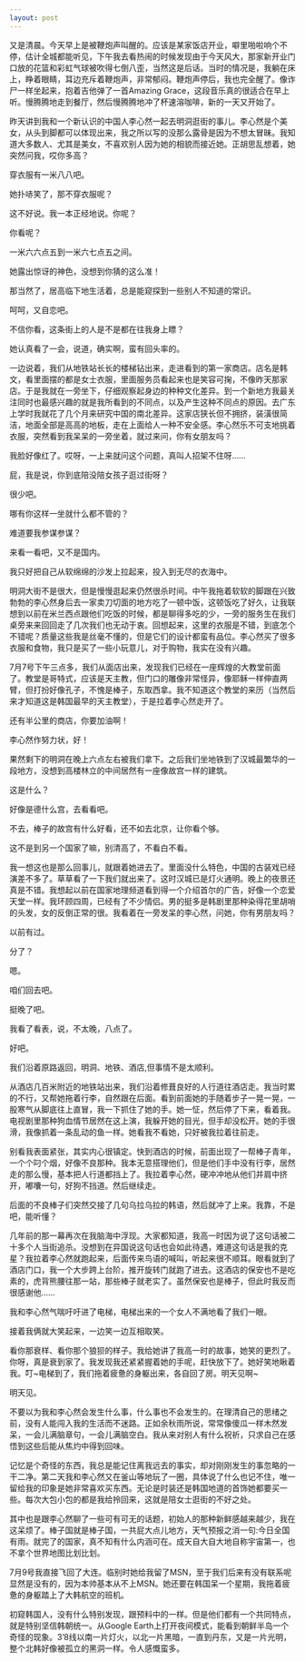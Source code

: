 ```yaml
---
layout: post
---
```

又是清晨。今天早上是被鞭炮声叫醒的。应该是某家饭店开业，噼里啪啦响个不停，估计全城都能听见，下午我去看热闹的时候发现由于今天风大，那家新开业门口放的花篮和彩虹气球被吹得七倒八歪，当然这是后话。当时的情况是，我躺在床上，睁着眼睛，耳边充斥着鞭炮声，非常郁闷。鞭炮声停后，我也完全醒了。像诈尸一样坐起来，抱着吉他弹了一首Amazing Grace，这段音乐真的很适合在早上听。慢腾腾地走到餐厅，然后慢腾腾地冲了杯速溶咖啡，新的一天又开始了。

昨天讲到我和一个新认识的中国人李心然一起去明洞逛街的事儿。李心然是个美女，从头到脚都可以体现出来，我之所以写的没那么露骨是因为不想太冒昧。我知道大多数人、尤其是美女，不喜欢别人因为她的相貌而接近她。正胡思乱想着，她突然问我，哎你多高？
  
穿衣服有一米八八吧。
  
她扑哧笑了，那不穿衣服呢？
  
这不好说。我一本正经地说。你呢？
  
你看呢？
  
一米六六点五到一米六七点五之间。
  
她露出惊讶的神色，没想到你猜的这么准！
  
那当然了，居高临下地生活着，总是能窥探到一些别人不知道的常识。
  
呵呵，又自恋吧。
  
不信你看，这条街上的人是不是都在往我身上瞟？
  
她认真看了一会，说道，确实啊，蛮有回头率的。
  
一边说着，我们从地铁站长长的楼梯钻出来，走进看到的第一家商店。店名是韩文，看里面摆的都是女士衣服，里面服务员看起来也是笑容可掬，不像昨天那家店。于是我就在一旁坐下，仔细观察起身边的种种文化差异。到一个新地方我最关注同时也最感兴趣的就是我所看到的不同点，以及产生这种不同点的原因。去广东上学时我就花了几个月来研究中国的南北差异。这家店狭长但不拥挤，装潢很简洁，地面全部是高高的地板，走在上面给人一种不安全感。李心然乐不可支地挑着衣服，突然看到我呆呆的一旁坐着，就过来问，你有女朋友吗？
  
我脸好像红了。哎呀，一上来就问这个问题，真叫人招架不住呀……
  
屁，我是说，你到底陪没陪女孩子逛过街呀？
  
很少吧。
  
哪有你这样一坐就什么都不管的？
  
难道要我参谋参谋？
  
来看一看吧，又不是国内。
  
我只好把自己从软绵绵的沙发上拉起来，投入到无尽的衣海中。
  
明洞大街不是很大，但是慢慢逛起来仍然很杀时间。中午我拖着软软的脚跟在兴致勃勃的李心然身后去一家卖刀切面的地方吃了一顿中饭，这顿饭吃了好久，让我联想到以前在米兰西点跟他们吃饭的时候，都是聊得多吃的少，一旁的服务生在我们桌旁来来回回走了几次我们也无动于衷。回想起来，这里的衣服是不错，到底怎个不错呢？质量这些我是丝毫不懂的，但是它们的设计都蛮有品位。李心然买了很多衣服和食物，我只是买了一些小玩意儿，对于购物，我实在没有兴趣。
  
7月7号下午三点多，我们从面店出来，发现我们已经在一座辉煌的大教堂前面了。教堂是哥特式，应该是天主教，但门口的雕像非常怪异，像耶稣一样伸直两臂，但打扮好像孔子，不愧是棒子，东取西拿。我不知道这个教堂的来历（当然后来才知道这是韩国最早的天主教堂），于是拉着李心然走开了。
  
还有半公里的商店，你要加油啊！
  
李心然作努力状，好！
  
果然剩下的明洞在晚上六点左右被我们拿下。之后我们坐地铁到了汉城最繁华的一段地方，没想到高楼林立的中间居然有一座像故宫一样的建筑。
  
这是什么？
  
好像是德什么宫，去看看吧。
  
不去，棒子的故宫有什么好看，还不如去北京，让你看个够。
  
这不是到另一个国家了嘛，别清高了，不看白不看。
  
我一想这也是那么回事儿，就跟着她进去了。里面没什么特色，中国的古装戏已经演差不多了。草草看了一下我们就出来了。这时汉城已是灯火通明。晚上的夜景还真是不错。我想起以前在国家地理频道看到得一个介绍首尔的广告，好像一个恋爱天堂一样。我环顾四周，已经有了不少情侣。男的挺多是韩剧里那种染得花里胡哨的头发，女的反倒正常的很。我看着在一旁发呆的李心然，问她，你有男朋友吗？
  
以前有过。
  
分了？
  
嗯。
  
咱们回去吧。
  
挺晚了吧。
  
我看了看表，说，不太晚，八点了。
  
好吧。
  
我们沿着原路返回，明洞、地铁、酒店,但事情不是太顺利。
  
从酒店几百米附近的地铁站出来，我们沿着修葺良好的人行道往酒店走。我当时累的不行，又帮她拖着行李，自然跟在后面。看到前面她的手随着步子一晃一晃，一股寒气从脚底往上直冒，我一下抓住了她的手。她一怔，然后停了下来，看着我。电视剧里那种狗血情节居然在这上演，我躲开她的目光，但手却没松开。她的手很滑，我像抓着一条乱动的鱼一样。她看我不看她，只好被我拉着往前走。
  
别看我表面紧张，其实内心很镇定。快到酒店的时候，前面出现了一帮棒子青年，一个个叼个烟，好像不良那种。我本无意搭理他们，但是他们手中没有行李，居然走的那么慢，基本把人行道都挡上了。我拉着李心然，硬冲冲地从他们并肩中挤开，嘟囔一句，好狗不挡道。然后继续走。
  
后面的不良棒子们突然交接了几句乌拉乌拉的韩语，然后就冲了上来。我靠，不是吧，能听懂？
  
几年前的那一幕再次在我脑海中浮现。大家都知道，我高一时因为说了这句话被二十多个人当街追杀。没想到在异国说这句话也会如此待遇，难道这句话是我的克星？我拉着李心然就跑起来，后面传来鸟语的喊叫，听起来很不顺耳。眼看就到了酒店门口，我一个大步跨上台阶，推开旋转门就跑了进去。这酒店的保安也不是吃素的，虎背熊腰往那一站，那些棒子就老实了。虽然保安也是棒子，但此时我反而很感谢他……
  
我和李心然气喘吁吁进了电梯，电梯出来的一个女人不满地看了我们一眼。
  
接着我俩就大笑起来，一边笑一边互相取笑。
  
看你那衰样、看你那个狼狈的样子。我给她讲了我高一时的故事，她笑的更烈了。你呀，真是衰到家了。我发现我还紧紧握着她的手呢，赶快放下了。她好笑地瞅着我。叮~电梯到了，我们拖着疲惫的身躯出来，各自回了房。明天见啊~
  
明天见。

不要以为我和李心然会发生什么事，什么事也不会发生的。在理清自己的思绪之前，没有人能闯入我的生活而不迷路。正如余秋雨所说，常常像傻瓜一样木然发呆，一会儿满脑章句，一会儿满脑空白。我从来对别人有什么祝祈，只求自己在感悟到这些后能从焦灼中得到回味。
  
记忆是个奇怪的东西，我总是能记住离我远去的事实，却对刚刚发生的事忽略的一干二净。第二天我和李心然又在釜山等地玩了一圈，具体说了什么也记不住，唯一留给我的印象是她非常喜欢买东西。无论是时装还是韩国地道的首饰她都要买一些。每次大包小包的都是我给拎回来，这就是陪女士逛街的不好之处。
  
其中也是跟李心然聊了一些可有可无的话题，初始人的那种新鲜感越来越少，我在这呆烦了。棒子国就是棒子国，一共屁大点儿地方，天气预报之消一句:今日全国有雨。就完了的国家，真不知有什么内涵可在。成天自大自大地自称宇宙第一，也不拿个世界地图比划比划。
  
7月9号我直接飞回了大连。临别时她给我留了MSN，至于我们后来有没有联系呢显然是没有的，因为本帅基本从不上MSN。她还要在韩国呆一个星期，我拖着疲惫的身躯踏上了大韩航空的班机。
  
初窥韩国人，没有什么特别发现，跟预料中的一样。但是他们都有一个共同特点，就是特别坚信韩朝统一。从Google Earth上打开夜间模式，能看到朝鲜半岛一个奇怪的现象。3’8线以南一片灯火，以北一片黑暗，一直到丹东，又是一片光明，整个北韩好像被孤立的黑洞一样。令人感慨蛮多。